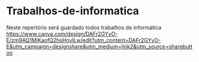 # Trabalhos-de-informatica
Neste repertório será guardado todos trabalhos de informática
https://www.canva.com/design/DAFr2GYvO-E/zm9AQ1MjKaofQ2hsHnvlLw/edit?utm_content=DAFr2GYvO-E&utm_campaign=designshare&utm_medium=link2&utm_source=sharebutton
